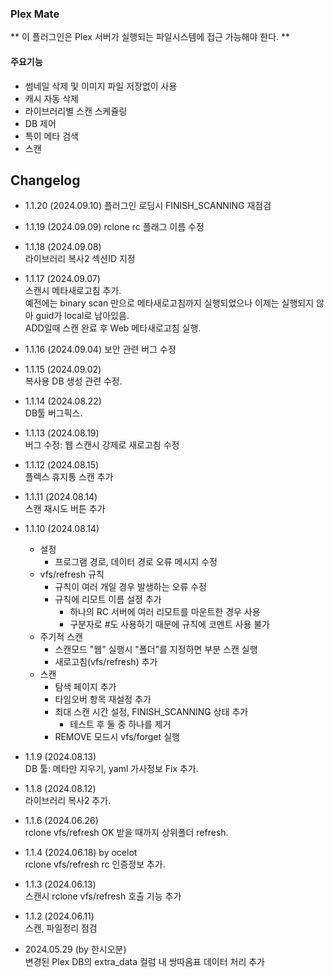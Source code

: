 ### Plex Mate

** 이 플러그인은 Plex 서버가 실행되는 파일시스템에 접근 가능해야 한다. **

#### 주요기능

  * 썸네일 삭제 및 이미지 파일 저장없이 사용
  * 캐시 자동 삭제
  * 라이브러리별 스캔 스케쥴링
  * DB 제어
  * 특이 메타 검색
  * 스캔

## Changelog
- 1.1.20 (2024.09.10)
  플러그인 로딩시 FINISH_SCANNING 재점검

- 1.1.19 (2024.09.09)
  rclone rc 플래그 이름 수정

- 1.1.18 (2024.09.08)   
  라이브러리 복사2 섹션ID 지정   

- 1.1.17 (2024.09.07)   
  스캔시 메타새로고침 추가.   
  예전에는 binary scan 만으로 메타새로고침까지 실행되었으나 이제는 실행되지 않아 guid가 local로 남아있음.   
  ADD일때 스캔 완료 후 Web 메타새로고침 실행.   

- 1.1.16 (2024.09.04)
  보안 관련 버그 수정

- 1.1.15 (2024.09.02)   
  복사용 DB 생성 관련 수정.   

- 1.1.14 (2024.08.22)   
  DB툴 버그픽스.   

- 1.1.13 (2024.08.19)   
  버그 수정: 웹 스캔시 강제로 새로고침 수정   

- 1.1.12 (2024.08.15)   
  플렉스 휴지통 스캔 추가   

- 1.1.11 (2024.08.14)   
  스캔 재시도 버튼 추가   
- 1.1.10 (2024.08.14)
    - 설정
        - 프로그램 경로, 데이터 경로 오류 메시지 수정
    - vfs/refresh 규칙
        - 규칙이 여러 개일 경우 발생하는 오류 수정
        - 규칙에 리모트 이름 설정 추가
            - 하나의 RC 서버에 여러 리모트를 마운트한 경우 사용
            - 구분자로 #도 사용하기 때문에 규칙에 코멘트 사용 불가
    - 주기적 스캔
        - 스캔모드 "웹" 실행시 "폴더"를 지정하면 부분 스캔 실행
        - 새로고침(vfs/refresh) 추가
    - 스캔
        - 탐색 페이지 추가
        - 타임오버 항목 재설정 추가
        - 최대 스캔 시간 설정, FINISH_SCANNING 상태 추가
            - 테스트 후 둘 중 하나를 제거
        - REMOVE 모드시 vfs/forget 실행

- 1.1.9 (2024.08.13)   
  DB 툴: 메타만 지우기, yaml 가사정보 Fix 추가.   

- 1.1.8 (2024.08.12)   
  라이브러리 복사2 추가.   

- 1.1.6 (2024.06.26)   
  rclone vfs/refresh OK 받을 때까지 상위폴더 refresh.   

- 1.1.4 (2024.06.18) by ocelot   
  rclone vfs/refresh rc 인증정보 추가.   

- 1.1.3 (2024.06.13)   
  스캔시 rclone vfs/refresh 호출 기능 추가   

- 1.1.2 (2024.06.11)   
  스캔, 파일정리 점검   

- 2024.05.29 (by 한시오분)   
  변경된 Plex DB의 extra_data 컬럼 내 쌍따옴표 데이터 처리 추가   